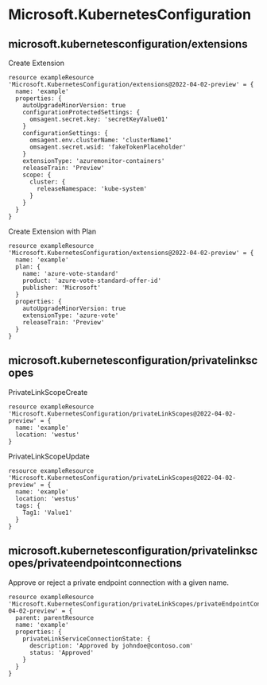 # Microsoft.KubernetesConfiguration

## microsoft.kubernetesconfiguration/extensions

Create Extension
```bicep
resource exampleResource 'Microsoft.KubernetesConfiguration/extensions@2022-04-02-preview' = {
  name: 'example'
  properties: {
    autoUpgradeMinorVersion: true
    configurationProtectedSettings: {
      omsagent.secret.key: 'secretKeyValue01'
    }
    configurationSettings: {
      omsagent.env.clusterName: 'clusterName1'
      omsagent.secret.wsid: 'fakeTokenPlaceholder'
    }
    extensionType: 'azuremonitor-containers'
    releaseTrain: 'Preview'
    scope: {
      cluster: {
        releaseNamespace: 'kube-system'
      }
    }
  }
}
```

Create Extension with Plan
```bicep
resource exampleResource 'Microsoft.KubernetesConfiguration/extensions@2022-04-02-preview' = {
  name: 'example'
  plan: {
    name: 'azure-vote-standard'
    product: 'azure-vote-standard-offer-id'
    publisher: 'Microsoft'
  }
  properties: {
    autoUpgradeMinorVersion: true
    extensionType: 'azure-vote'
    releaseTrain: 'Preview'
  }
}
```

## microsoft.kubernetesconfiguration/privatelinkscopes

PrivateLinkScopeCreate
```bicep
resource exampleResource 'Microsoft.KubernetesConfiguration/privateLinkScopes@2022-04-02-preview' = {
  name: 'example'
  location: 'westus'
}
```

PrivateLinkScopeUpdate
```bicep
resource exampleResource 'Microsoft.KubernetesConfiguration/privateLinkScopes@2022-04-02-preview' = {
  name: 'example'
  location: 'westus'
  tags: {
    Tag1: 'Value1'
  }
}
```

## microsoft.kubernetesconfiguration/privatelinkscopes/privateendpointconnections

Approve or reject a private endpoint connection with a given name.
```bicep
resource exampleResource 'Microsoft.KubernetesConfiguration/privateLinkScopes/privateEndpointConnections@2022-04-02-preview' = {
  parent: parentResource 
  name: 'example'
  properties: {
    privateLinkServiceConnectionState: {
      description: 'Approved by johndoe@contoso.com'
      status: 'Approved'
    }
  }
}
```
